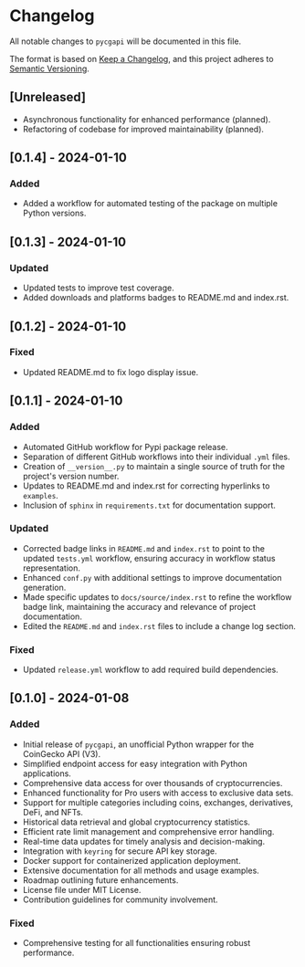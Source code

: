# Changelog

All notable changes to `pycgapi` will be documented in this file.

The format is based on [Keep a Changelog](https://keepachangelog.com/en/1.1.0/), and this project adheres to 
[Semantic Versioning](https://semver.org/spec/v2.0.0.html).

## [Unreleased]
- Asynchronous functionality for enhanced performance (planned).
- Refactoring of codebase for improved maintainability (planned).

## [0.1.4] - 2024-01-10

### Added

- Added a workflow for automated testing of the package on multiple Python versions.

## [0.1.3] - 2024-01-10

### Updated

- Updated tests to improve test coverage. 
- Added downloads and platforms badges to README.md and index.rst.

## [0.1.2] - 2024-01-10

### Fixed
- Updated README.md to fix logo display issue.

## [0.1.1] - 2024-01-10

### Added
- Automated GitHub workflow for Pypi package release.
- Separation of different GitHub workflows into their individual `.yml` files.
- Creation of `__version__.py` to maintain a single source of truth for the project's version number.
- Updates to README.md and index.rst for correcting hyperlinks to `examples`.
- Inclusion of `sphinx` in `requirements.txt` for documentation support.

### Updated
- Corrected badge links in `README.md` and `index.rst` to point to the updated `tests.yml` workflow, ensuring accuracy in workflow status representation.
- Enhanced `conf.py` with additional settings to improve documentation generation.
- Made specific updates to `docs/source/index.rst` to refine the workflow badge link, maintaining the accuracy and relevance of project documentation.
- Edited the `README.md` and `index.rst` files to include a change log section.

### Fixed
- Updated `release.yml` workflow to add required build dependencies.


## [0.1.0] - 2024-01-08

### Added
- Initial release of `pycgapi`, an unofficial Python wrapper for the CoinGecko API (V3).
- Simplified endpoint access for easy integration with Python applications.
- Comprehensive data access for over thousands of cryptocurrencies.
- Enhanced functionality for Pro users with access to exclusive data sets.
- Support for multiple categories including coins, exchanges, derivatives, DeFi, and NFTs.
- Historical data retrieval and global cryptocurrency statistics.
- Efficient rate limit management and comprehensive error handling.
- Real-time data updates for timely analysis and decision-making.
- Integration with `keyring` for secure API key storage.
- Docker support for containerized application deployment.
- Extensive documentation for all methods and usage examples.
- Roadmap outlining future enhancements.
- License file under MIT License.
- Contribution guidelines for community involvement.

### Fixed
- Comprehensive testing for all functionalities ensuring robust performance.
